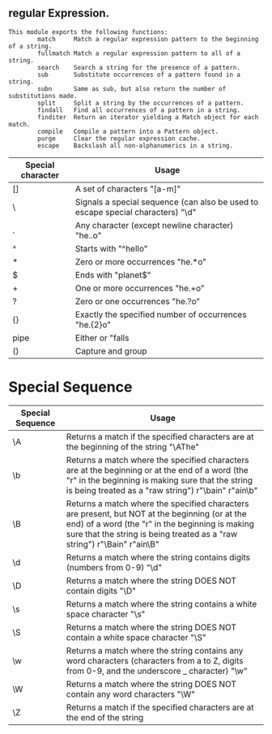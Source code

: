 ## regular Expression.
```
This module exports the following functions:
        match     Match a regular expression pattern to the beginning of a string.
        fullmatch Match a regular expression pattern to all of a string.
        search    Search a string for the presence of a pattern.
        sub       Substitute occurrences of a pattern found in a string.
        subn      Same as sub, but also return the number of substitutions made.
        split     Split a string by the occurrences of a pattern.
        findall   Find all occurrences of a pattern in a string.
        finditer  Return an iterator yielding a Match object for each match.
        compile   Compile a pattern into a Pattern object.
        purge     Clear the regular expression cache.
        escape    Backslash all non-alphanumerics in a string.

```

| Special character               | Usage                          |
| ------------------------------- | --------------------------------------------- |
| [] | A set of characters	"[a-m]" |
| \ | Signals a special sequence (can also be used to escape special characters) "\d" |
| . | Any character (except newline character)	"he..o" |
| ^ | Starts with	"^hello" |
| *| Zero or more occurrences	"he.*o" |
| $| Ends with	"planet$" |
| + | 	One or more occurrences	"he.+o" |
| ? | 	Zero or one occurrences	"he.?o" |
|{}| Exactly the specified number of occurrences	"he.{2}o" |
| pipe | Either or	"falls|stays" |
|() |	Capture and group |


# Special Sequence
| Special Sequence               | Usage                          |
| ------------------------------- | --------------------------------------------- |
| \A |	Returns a match if the specified characters are at the beginning of the string	"\AThe"	 |
| \b |	Returns a match where the specified characters are at the beginning or at the end of a word  (the "r" in the beginning is making sure that the string is being treated as a "raw string")	r"\bain"  r"ain\b"	|
| \B | Returns a match where the specified characters are present, but NOT at the beginning (or at the end) of a word  (the "r" in the beginning is making sure that the string is being treated as a "raw string")	r"\Bain" r"ain\B"	|
| \d  | Returns a match where the string contains digits (numbers from 0-9)	"\d"	|
| \D  | Returns a match where the string DOES NOT contain digits	"\D"	|
| \s  | Returns a match where the string contains a white space character	"\s"	|
| \S  | Returns a match where the string DOES NOT contain a white space character	"\S" |
| \w  | Returns a match where the string contains any word characters (characters from a to Z, digits from 0-9, and the underscore _ character) "\w" |	
| \W  | Returns a match where the string DOES NOT contain any word characters	"\W"	|
| \Z  | Returns a match if the specified characters are at the end of the string |

